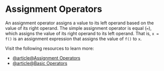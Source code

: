 # Assignment Operators

An assignment operator assigns a value to its left operand based on the value of its right operand. The simple assignment operator is equal (`=`), which assigns the value of its right operand to its left operand. That is, `x = f()` is an assignment expression that assigns the value of `f()` to `x`.

Visit the following resources to learn more:

- [@article@Assignment Operators](https://developer.mozilla.org/en-US/docs/Web/JavaScript/Guide/Expressions_and_Operators#assignment_operators)
- [@article@Basic Operators](https://javascript.info/operators#assignment)
